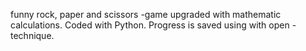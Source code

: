 funny rock, paper and scissors -game upgraded with mathematic calculations. Coded with Python. Progress is saved using with open -technique.
